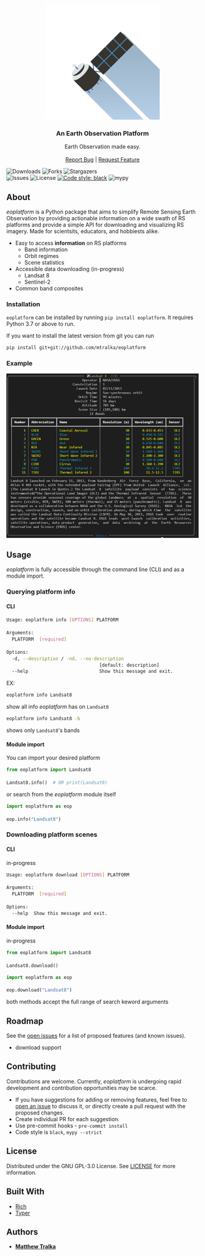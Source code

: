 <br/>
<p align="center">
  <a href="https://github.com/mtralka/EOPlatform">
    <img src="images/logo.jpg" alt="EOP Logo" width="300" height="300">
  </a>

  <h3 align="center">An Earth Observation Platform</h3>

  <p align="center">
    Earth Observation made easy. 
    <br/>
    <br/>
    <a href="https://github.com/mtralka/EOPlatform/issues">Report Bug</a>
    |
    <a href="https://github.com/mtralka/EOPlatform/issues">Request Feature</a>
  </p>
</p>

![Downloads](https://img.shields.io/github/downloads/mtralka/EOPlatform/total) ![Forks](https://img.shields.io/github/forks/mtralka/EOPlatform?style=social) ![Stargazers](https://img.shields.io/github/stars/mtralka/EOPlatform?style=social) <br/> ![Issues](https://img.shields.io/github/issues/mtralka/EOPlatform) ![License](https://img.shields.io/github/license/mtralka/EOPlatform) [![Code style: black](https://img.shields.io/badge/code%20style-black-000000.svg)](https://github.com/psf/black) ![mypy](https://img.shields.io/badge/mypy-checked-brightgreen)

## About

*eoplatform* is a Python package that aims to simplify Remote Sensing Earth Observation by providing actionable information on a wide swath of RS platforms and provide a simple API for downloading and visualizing RS imagery. Made for scientsits, educators, and hobbiests alike.

* Easy to access **information** on RS platforms
  * Band information
  * Orbit regimes
  * Scene statistics
* Accessible data downloading (in-progress)
  * Landsat 8
  * Sentinel-2
* Common band composites

### Installation

`eoplatform` can be installed by running `pip install eoplatform`. It requires Python 3.7 or above to run. 

If you want to install the latest version from git you can run 

```sh
pip install git+git://github.com/mtralka/eoplatform
```

### Example

<img src="images/eoplatform-info-landsat8.PNG" alt="Landsat8 Info" width="600">

## Usage

*eoplatform* is fully accessible through the command line (CLI) and as a module import.

### Querying platform info

#### CLI

```sh
Usage: eoplatform info [OPTIONS] PLATFORM

Arguments:
  PLATFORM  [required]

Options:
  -d, --description / -nd, --no-description
                                  [default: description]     
  --help                          Show this message and exit.
```

EX:

```sh
eoplatform info Landsat8
```

show all info *eoplatform* has on `Landsat8`

```sh
eoplatform info Landsat8 -b
```

shows only `Landsat8`'s bands

#### Module import

You can import your desired platform

```python
from eoplatform import Landsat8

Landsat8.info()  # OR print(Landsat8)
```

or search from the *eoplatform* module itself

```python
import eoplatform as eop

eop.info("Landsat8")
```

### Downloading platform scenes

#### CLI

in-progress

```sh
Usage: eoplatform download [OPTIONS] PLATFORM

Arguments:
  PLATFORM  [required]

Options:
  --help  Show this message and exit.
```

#### Module import

 in-progress

 ```python
from eoplatform import Landsat8

Landsat8.download()
```

```python
import eoplatform as eop

eop.download("Landsat8")
```

both methods accept the full range of search keword arguments

## Roadmap

See the [open issues](https://github.com/mtralka/EOPlatform/issues) for a list of proposed features (and known issues).

* download support


## Contributing

Contributions are welcome. Currently, *eoplatform* is undergoing rapid development and contribution opportunities may be scarce.

* If you have suggestions for adding or removing features, feel free to [open an issue](https://github.com/mtralka/EOPlatform/issues/new) to discuss it, or directly create a pull request with the proposed changes.
* Create individual PR for each suggestion.
* Use pre-commit hooks - `pre-commit install`
* Code style is `black`, `mypy --strict`

## License

Distributed under the GNU GPL-3.0 License. See [LICENSE](https://github.com/mtralka/EOPlatform/blob/main/LICENSE.md) for more information.

## Built With

* [Rich](https://github.com/willmcgugan/rich)
* [Typer](https://github.com/tiangolo/typer)

## Authors

* [**Matthew Tralka**](https://github.com/mtralka/)
